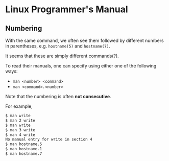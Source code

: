 # Linux Programmer's Manual

## Numbering
With the same command, we often see them followed by different numbers in
parentheses, e.g. `hostname(5)` and `hostname(7)`.

It seems that these are simply different commands(?).

To read their manuals, one can specify using either one of the following ways:
- `man <number> <command>`
- `man <command>.<number>`

Note that the numbering is often **not consecutive**.

For example,
```bash
$ man write
$ man 2 write
$ man write
$ man 3 write
$ man 4 write
No manual entry for write in section 4
$ man hostname.5
$ man hostname.1
$ man hostname.7
```
